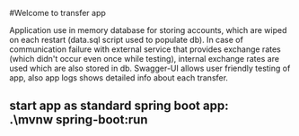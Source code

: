#Welcome to transfer app

Application use in memory database for storing accounts,
 which are wiped on each restart (data.sql script used to populate db).
 In case of communication failure with external service that provides
 exchange rates (which didn't occur even once while testing), 
 internal exchange rates are used which are also stored in db.
 Swagger-UI allows user friendly testing of app, also app logs shows detailed info about each transfer.
 
 
 
 ## start app as standard spring boot app: <br/>.\mvnw spring-boot:run 